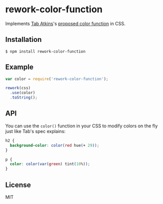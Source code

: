 
# rework-color-function
  
  Implements [Tab Atkins](https://github.com/tabatkins)'s [proposed color function](http://rawgithub.com/tabatkins/specs/master/css-color/Overview.html#modifying-colors) in CSS.

## Installation

    $ npm install rework-color-function

## Example

```js
var color = require('rework-color-function');

rework(css)
  .use(color)
  .toString();
```

## API

  You can use the `color()` function in your CSS to modify colors on the fly just like Tab's spec explains:

```css
h2 {
  background-color: color(red hue(+ 29));
}

p {
  color: color(var(green) tint(10%));
}
```

## License

  MIT
